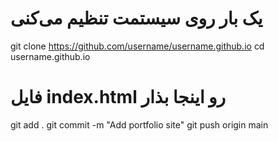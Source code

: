 # یک بار روی سیستمت تنظیم می‌کنی
git clone https://github.com/username/username.github.io
cd username.github.io
# فایل index.html رو اینجا بذار
git add .
git commit -m "Add portfolio site"
git push origin main
